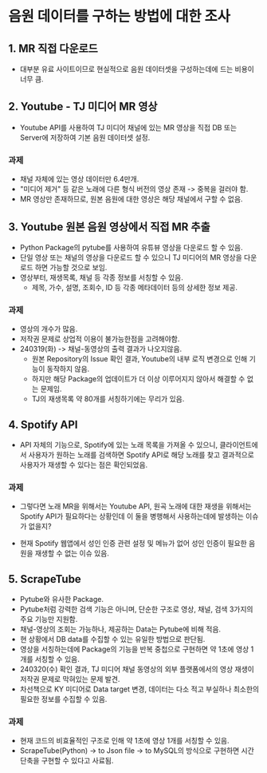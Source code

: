 # 음원 데이터를 구하는 방법에 대한 조사

## 1. MR 직접 다운로드

-   대부분 유료 사이트이므로 현실적으로 음원 데이터셋을 구성하는데에 드는 비용이 너무 큼.

## 2. Youtube - TJ 미디어 MR 영상

-   Youtube API를 사용하여 TJ 미디어 채널에 있는 MR 영상을 직접 DB 또는 Server에 저장하여 기본 음원 데이터셋 설정.

### 과제

-   채널 자체에 있는 영상 데이터만 6.4만개.
-   "미디어 제거" 등 같은 노래에 다른 형식 버전의 영상 존재 -> 중복을 걸러야 함.
-   MR 영상만 존재하므로, 원본 음원에 대한 영상은 해당 채널에서 구할 수 없음.

## 3. Youtube 원본 음원 영상에서 직접 MR 추출

-   Python Package의 pytube를 사용하여 유튜뷰 영상을 다운로드 할 수 있음.
-   단일 영상 또는 채널의 영상을 다운로드 할 수 있으니 TJ 미디어의 MR 영상을 다운로드 하면 가능할 것으로 보임.
-   영상부터, 재생목록, 채널 등 각종 정보를 서칭할 수 있음.
    -   제목, 가수, 설명, 조회수, ID 등 각종 메타데이터 등의 상세한 정보 제공.

### 과제

-   영상의 개수가 많음.
-   저작권 문제로 상업적 이용이 불가능한점을 고려해야함.
-   240319(화) -> 채널-동영상의 출력 결과가 나오지않음.
    -   원본 Repository의 Issue 확인 결과, Youtube의 내부 로직 변경으로 인해 기능이 동작하지 않음.
    -   하지만 해당 Package의 업데이트가 더 이상 이루어지지 않아서 해결할 수 없는 문제임.
    -   TJ의 재생목록 약 80개를 서칭하기에는 무리가 있음.

## 4. Spotify API

-   API 자체의 기능으로, Spotify에 있는 노래 목록을 가져올 수 있으니, 클라이언트에서 사용자가 원하는 노래를 검색하면 Spotify API로 해당 노래를 찾고 결과적으로 사용자가 재생할 수 있다는 점은 확인되었음.

### 과제

-   그렇다면 노래 MR을 위해서는 Youtube API, 원곡 노래에 대한 재생을 위해서는 Spotify API가 필요하다는 상황인데 이 둘을 병행해서 사용하는데에 발생하는 이슈가 없을지?

-   현재 Spotify 웹앱에서 성인 인증 관련 설정 및 메뉴가 없어 성인 인증이 필요한 음원을 재생할 수 없는 이슈 있음.

## 5. ScrapeTube

-   Pytube와 유사한 Package.
-   Pytube처럼 강력한 검색 기능은 아니며, 단순한 구조로 영상, 채널, 검색 3가지의 주요 기능만 지원함.
-   채널-영상의 조회는 가능하나, 제공하는 Data는 Pytube에 비해 적음.
-   현 상황에서 DB data를 수집할 수 있는 유일한 방법으로 판단됨.
-   영상을 서칭하는데에 Package의 기능을 반복 중첩으로 구현하면 약 1초에 영상 1개를 서칭할 수 있음.
-   240320(수) 확인 결과, TJ 미디어 채널 동영상의 외부 플랫폼에서의 영상 재생이 저작권 문제로 막혀있는 문제 발견.
-   차선책으로 KY 미디어로 Data target 변경, 데이터는 다소 적고 부실하나 최소한의 필요한 정보를 수집할 수 있음.

### 과제

-   현재 코드의 비효율적인 구조로 인해 약 1초에 영상 1개를 서칭할 수 있음.
-   ScrapeTube(Python) -> to Json file -> to MySQL의 방식으로 구현하면 시간 단축을 구현할 수 있다고 사료됨.
